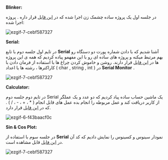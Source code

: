 **Blinker:**

در جلسه اول یک پروژه ساده چشمک زن اجرا شده که در [این فایل](https://github.com/Alidl81/MICRO/blob/main/1/blinker.ino) قرار داره .
پروژه اجرا شده:

![ezgif-7-cebf587327](https://github.com/user-attachments/assets/474f8e76-00d2-4907-a8c8-1fd9dbcb933d)


**Serial:**

در تایم اول جلسه دوم با تابع **Serial**  آشنا شدیم که با دادن شماره پورت دو دستگاه رو بهم مرتبط میکنه و پروژه های ساده ای رو با این مفهمو پیاده کردیم که همه ی این پروژه ها در [این فایل](https://github.com/Alidl81/MICRO/blob/main/2/Serial.ino) قرار دارند. روشن و خاموش کردن چراغ ها با استفاده از فرمان دادن با کاراکترها ، رشته ها یا اعداد ( char , string , int ) در **Serial Monitor** .

![ezgif-7-cebf587327](https://github.com/user-attachments/assets/e0a9feb2-3dbd-43de-9152-599336966962)

**Calculator:**
 
در تایم دوم جلسه دوم Serial یک ماشین حساب ساده پیاد کردیم که دو عدد و یک عملگر از کاربر دریافت کند و عمل مربوطه را انجام بده عمل های قابل انجام ( * ، + ، - ، / ) . که در [این فایل](https://github.com/Alidl81/MICRO/blob/main/2/calculator.ino) قرار دارد.

![ezgif-6-f43baacf0c](https://github.com/user-attachments/assets/3684a50b-9474-4066-8773-fea3ab3852da)

**Sin & Cos Plot:**

در جلسه سوم با استفاده از **Serial** نمودار سینوس و کسینوس را نمایش دادیم که کد آن در [این فایل](https://github.com/Alidl81/MICRO/blob/main/3/sin_cos_plot) قابل مشاهده است.

![ezgif-7-cebf587327](https://github.com/user-attachments/assets/27e30db3-1d44-47a7-9ddd-08ea8488f1fa)
